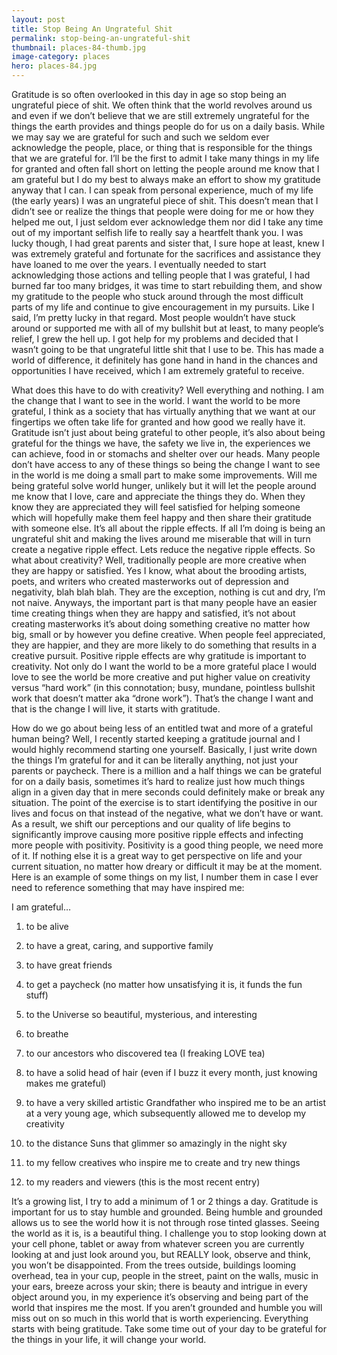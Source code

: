 ```yaml
---
layout: post
title: Stop Being An Ungrateful Shit
permalink: stop-being-an-ungrateful-shit
thumbnail: places-84-thumb.jpg
image-category: places
hero: places-84.jpg
---
```



Gratitude is so often overlooked in this day in age so stop being an ungrateful piece of shit. We often think that the world revolves around us and even if we don’t believe that we are still extremely ungrateful for the things the earth provides and things people do for us on a daily basis. While we may say we are grateful for such and such we seldom ever acknowledge the people, place, or thing that is responsible for the things that we are grateful for. I’ll be the first to admit I take many things in my life for granted and often fall short on letting the people around me know that I am grateful but I do my best to always make an effort to show my gratitude anyway that I can. I can speak from personal experience, much of my life (the early years) I was an ungrateful piece of shit. This doesn’t mean that I didn’t see or realize the things that people were doing for me or how they helped me out, I just seldom ever acknowledge them nor did I take any time out of my important selfish life to really say a heartfelt thank you. I was lucky though, I had great parents and sister that, I sure hope at least, knew I was extremely grateful and fortunate for the sacrifices and assistance they have loaned to me over the years. I eventually needed to start acknowledging those actions and telling people that I was grateful, I had burned far too many bridges, it was time to start rebuilding them, and show my gratitude to the people who stuck around through the most difficult parts of my life and continue to give encouragement in my pursuits. Like I said, I’m pretty lucky in that regard. Most people wouldn’t have stuck around or supported me with all of my bullshit but at least, to many people’s relief, I grew the hell up. I got help for my problems and decided that I wasn’t going to be that ungrateful little shit that I use to be. This has made a world of difference, it definitely has gone hand in hand in the chances and opportunities I have received, which I am extremely grateful to receive.

What does this have to do with creativity? Well everything and nothing. I am the change that I want to see in the world. I want the world to be more grateful, I think as a society that has virtually anything that we want at our fingertips we often take life for granted and how good we really have it. Gratitude isn’t just about being grateful to other people, it’s also about being grateful for the things we have, the safety we live in, the experiences we can achieve, food in or stomachs and shelter over our heads. Many people don’t have access to any of these things so being the change I want to see in the world is me doing a small part to make some improvements. Will me being grateful solve world hunger, unlikely but it will let the people around me know that I love, care and appreciate the things they do. When they know they are appreciated they will feel satisfied for helping someone which will hopefully make them feel happy and then share their gratitude with someone else. It’s all about the ripple effects. If all I’m doing is being an ungrateful shit and making the lives around me miserable that will in turn create a negative ripple effect. Lets reduce the negative ripple effects. So what about creativity? Well, traditionally people are more creative when they are happy or satisfied. Yes I know, what about the brooding artists, poets, and writers who created masterworks out of depression and negativity, blah blah blah. They are the exception, nothing is cut and dry, I’m not naive. Anyways, the important part is that many people have an easier time creating things when they are happy and satisfied, it’s not about creating masterworks it’s about doing something creative no matter how big, small or by however you define creative. When people feel appreciated, they are happier, and they are more likely to do something that results in a creative pursuit. Positive ripple effects are why gratitude is important to creativity. Not only do I want the world to be a more grateful place I would love to see the world be more creative and put higher value on creativity versus “hard work” (in this connotation; busy, mundane, pointless bullshit work that doesn’t matter aka “drone work”). That’s the change I want and that is the change I will live, it starts with gratitude.

How do we go about being less of an entitled twat and more of a grateful human being? Well, I recently started keeping a gratitude journal and I would highly recommend starting one yourself. Basically, I just write down the things I’m grateful for and it can be literally anything, not just your parents or paycheck. There is a million and a half things we can be grateful for on a daily basis, sometimes it’s hard to realize just how much things align in a given day that in mere seconds could definitely make or break any situation. The point of the exercise is to start identifying the positive in our lives and focus on that instead of the negative, what we don’t have or want. As a result, we shift our perceptions and our quality of life begins to significantly improve causing more positive ripple effects and infecting more people with positivity. Positivity is a good thing people, we need more of it. If nothing else it is a great way to get perspective on life and your current situation, no matter how dreary or difficult it may be at the moment. Here is an example of some things on my list, I number them in case I ever need to reference something that may have inspired me:

I am grateful…

1. to be alive

2. to have a great, caring, and supportive family

3. to have great friends

24. to get a paycheck (no matter how unsatisfying it is, it funds the fun stuff)

31. to the Universe so beautiful, mysterious, and interesting

32. to breathe

33. to our ancestors who discovered tea (I freaking LOVE tea)

36. to have a solid head of hair (even if I buzz it every month, just knowing makes me grateful)

52. to have a very skilled artistic Grandfather who inspired me to be an artist at a very young age, which subsequently allowed me to develop my creativity

53. to the distance Suns that glimmer so amazingly in the night sky

65. to my fellow creatives who inspire me to create and try new things

73. to my readers and viewers (this is the most recent entry)

It’s a growing list, I try to add a minimum of 1 or 2 things a day. Gratitude is important for us to stay humble and grounded. Being humble and grounded allows us to see the world how it is not through rose tinted glasses. Seeing the world as it is, is a beautiful thing. I challenge you to stop looking down at your cell phone, tablet or away from whatever screen you are currently looking at and just look around you, but REALLY look, observe and think, you won’t be disappointed. From the trees outside, buildings looming overhead, tea in your cup, people in the street, paint on the walls, music in your ears, breeze across your skin; there is beauty and intrigue in every object around you, in my experience it’s observing and being part of the world that inspires me the most. If you aren’t grounded and humble you will miss out on so much in this world that is worth experiencing. Everything starts with being gratitude. Take some time out of your day to be grateful for the things in your life, it will change your world.
